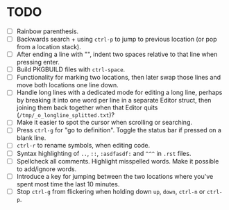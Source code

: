 # TODO

- [ ] Rainbow parenthesis.
- [ ] Backwards search + using `ctrl-p` to jump to previous location (or pop from a location stack).
- [ ] After ending a line with "\", indent two spaces relative to that line when pressing enter.
- [ ] Build PKGBUILD files with `ctrl-space`.
- [ ] Functionality for marking two locations, then later swap those lines and move both locations one line down.
- [ ] Handle long lines with a dedicated mode for editing a long line, perhaps by breaking it into one word per line in a
      separate Editor struct, then joining them back together when that Editor quits (`/tmp/_o_longline_splitted.txt`)?
- [ ] Make it easier to spot the cursor when scrolling or searching.
- [ ] Press `ctrl-g` for "go to definition". Toggle the status bar if pressed on a blank line.
- [ ] `ctrl-r` to rename symbols, when editing code.
- [ ] Syntax highlighting of `..`, `::`, `:asdfasdf:` and `^^^` in `.rst` files.
- [ ] Spellcheck all comments. Highlight misspelled words. Make it possible to add/ignore words.
- [ ] Introduce a key for jumping between the two locations where you've spent most time the last 10 minutes.
- [ ] Stop `ctrl-g` from flickering when holding down `up`, `down`, `ctrl-n` or `ctrl-p`.
